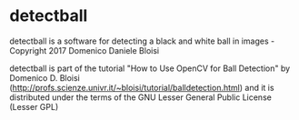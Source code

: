# detectball
detectball is a software for detecting a black and white ball in images - Copyright 2017 Domenico Daniele Bloisi

detectball is part of the tutorial "How to Use OpenCV for Ball Detection" by Domenico D. Bloisi (http://profs.scienze.univr.it/~bloisi/tutorial/balldetection.html) and it is distributed under the terms of the GNU Lesser General Public License (Lesser GPL)
